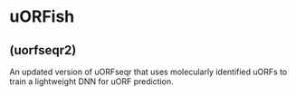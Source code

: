 # uORFish 
## (uorfseqr2)
An updated version of uORFseqr that uses molecularly identified uORFs to train a lightweight DNN for uORF prediction.
